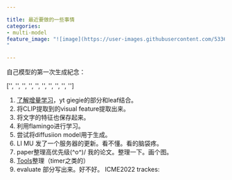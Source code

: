 ```yaml
---

title: 最近要做的一些事情
categories:
- multi-model
feature_image: "![image](https://user-images.githubusercontent.com/53364734/199033801-4709db0d-6c53-44f7-b3c5-83e4003bc6b2.png)
"

---
```

自己模型的第一次生成紀念：

['<EOC>', '<EOC>', '<EOC>', '<EOC>', '<EOC>', '<EOC>', '<EOC>', '<EOC>', '<EOC>', '<EOC>']
  
<!-- more -->
1. [了解增量学习](https://github.com/Impression2805/CVPR21_PASS)，yt giegie的部分和leaf结合。
2. 将CLIP提取到的visual feature提取出来。
3. 将文字的特征也保存起来。
4. 利用flamingo进行学习。
5. 尝试将diffusiion model用于生成。
6. LI MU 发了一个服务器的更新。看不懂。看的脑袋疼。
7. paper整理高优先级\(^o^)/ 我的论文。整理一下。画个图。
8. [Tools](https://lizeyujack.github.io/tools/)整理（timer之类的）
9. evaluate 部分写出来。好不好。
ICME2022 trackes:


